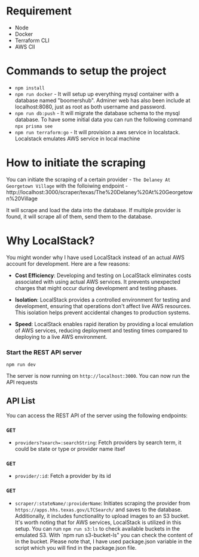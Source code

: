 # Requirement

- Node
- Docker
- Terraform CLI
- AWS ClI

# Commands to setup the project

- `npm install`
- `npm run docker` - It will setup up everything mysql container with a database named "boomershub". Adminer web has also been include at localhost:8080, just as root as both username and password.
- `npm run db:push` - It will migrate the database schema to the mysql database. To have some initial data you can run the following command `npx prisma see`
- `npm run terraform:go` - It will provision a aws service in localstack. Localstack emulates AWS service in local machine

# How to initiate the scraping

You can initiate the scraping of a certain provider - `The Delaney At Georgetown Village` with the folloiwing endpoint - http://localhost:3000/scraper/texas/The%20Delaney%20At%20Georgetown%20Village

It will scrape and load the data into the database. If multiple provider is found, it will scrape all of them, send them to the database.

# Why LocalStack?

You might wonder why I have used LocalStack instead of an actual AWS account for development. Here are a few reasons:

- **Cost Efficiency**: Developing and testing on LocalStack eliminates costs associated with using actual AWS services. It prevents unexpected charges that might occur during development and testing phases.

- **Isolation**: LocalStack provides a controlled environment for testing and development, ensuring that operations don't affect live AWS resources. This isolation helps prevent accidental changes to production systems.

- **Speed**: LocalStack enables rapid iteration by providing a local emulation of AWS services, reducing deployment and testing times compared to deploying to a live AWS environment.

### Start the REST API server

```
npm run dev
```

The server is now running on `http://localhost:3000`. You can now run the API requests

## API List

You can access the REST API of the server using the following endpoints:

### `GET`

- `providers?search=:searchString`: Fetch providers by search term, it could be state or type or provider name itsef

### `GET`

- `provider/:id`: Fetch a provider by its id

### `GET`

- `scraper/:stateName/:providerName`: Initiates scraping the provider from `https://apps.hhs.texas.gov/LTCSearch/` and saves to the database. Additionally, it includes functionality to upload images to an S3 bucket. It's worth noting that for AWS services, LocalStack is utilized in this setup. You can run `npm run s3:ls` to check available buckets in the emulated S3. With `npm run s3-bucket-ls" you can check the content of in the bucket. Please note that, I have used package.json variable in the script which you will find in the package.json file.
